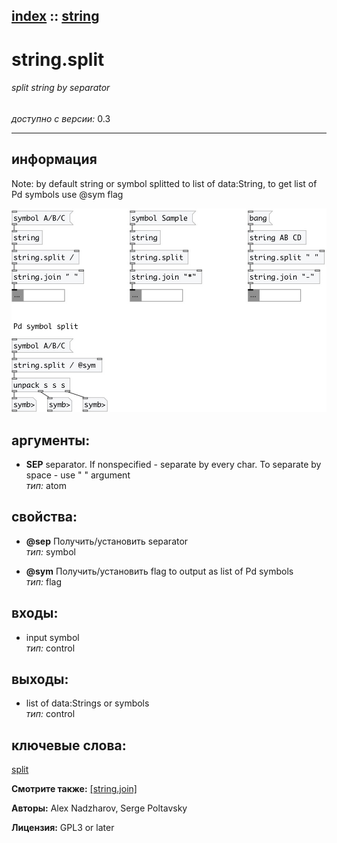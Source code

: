 [index](index.html) :: [string](category_string.html)
---

# string.split

###### split string by separator

*доступно с версии:* 0.3

---


## информация
Note: by default string or symbol splitted to list of data:String, to get list of Pd symbols use @sym flag


[![example](../examples/img/string.split.jpg)](../examples/pd/string.split.pd)



## аргументы:

* **SEP**
separator. If nonspecified - separate by every char. To separate by space - use
&#34; &#34; argument<br>
_тип:_ atom<br>





## свойства:

* **@sep** 
Получить/установить separator<br>
_тип:_ symbol<br>

* **@sym** 
Получить/установить flag to output as list of Pd symbols<br>
_тип:_ flag<br>



## входы:

* input symbol<br>
_тип:_ control



## выходы:

* list of data:Strings or symbols<br>
_тип:_ control



## ключевые слова:

[split](keywords/split.html)



**Смотрите также:**
[\[string.join\]](string.join.html)




**Авторы:** Alex Nadzharov, Serge Poltavsky




**Лицензия:** GPL3 or later





